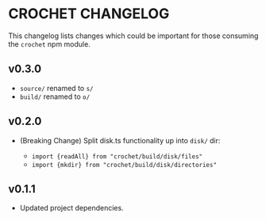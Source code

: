 
CROCHET CHANGELOG
=================

This changelog lists changes which could be important for 
those consuming the `crochet` npm module.


v0.3.0
------

  - `source/` renamed to `s/`
  - `build/` renamed to `o/`


v0.2.0
------

  - (Breaking Change) Split disk.ts functionality up into 
    `disk/` dir:

    - `import {readAll} from "crochet/build/disk/files"`
    - `import {mkdir} from "crochet/build/disk/directories"` 


v0.1.1
------

  - Updated project dependencies.
